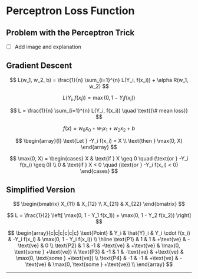 # Perceptron Loss Function

## Problem with the Perceptron Trick 
- [ ]  Add image and explanation
  
## Gradient Descent

$$
L(w_1, w_2, b) = \frac{1}{n} \sum_{i=1}^{n} L(Y_i, f(x_i)) + \alpha R(w_1, w_2)
$$

$$
L(Y_i, f(x_i)) = \max\left(0, 1 - Y_i f(x_i)\right)
$$

$$
L = \frac{1}{n} \sum_{i=1}^{n} L(Y_i, f(x_i)) \quad \text{(\# mean loss)}
$$

$$
f(x) = w_0 x_0 + w_1 x_1 + w_2 x_2 + b
$$

$$
\begin{array}{l}
\text{Let } -Y_i f(x_i) = X \\
\text{then } \max(0, X)
\end{array}
$$

$$
\max(0, X) = \begin{cases}
X & \text{if } X \geq 0 \quad (\text{or } -Y_i f(x_i) \geq 0) \\
0 & \text{if } X < 0 \quad (\text{or } -Y_i f(x_i) < 0)
\end{cases}
$$

## Simplified Version 

$$
\begin{bmatrix} X_{11} & X_{12} \\ X_{21} & X_{22} \end{bmatrix}
$$

$$
L = \frac{1}{2} \left[ \max(0, 1 - Y_1 f(x_1)) + \max(0, 1 - Y_2 f(x_2)) \right]
$$

$$
\begin{array}{c|c|c|c|c|c}
\text{Point} & Y_i & \hat{Y}_i & Y_i \cdot f(x_i) & -Y_i f(x_i) & \max(0, 1 - Y_i f(x_i)) \\
\hline
\text{P1} & 1 & 1 & +\text{ve} & -\text{ve} & 0 \\
\text{P2} & 1 & -1 & -\text{ve} & +\text{ve} & \max(0, \text{some } +\text{ve}) \\
\text{P3} & -1 & 1 & -\text{ve} & +\text{ve} & \max(0, \text{some } +\text{ve}) \\
\text{P4} & -1 & -1 & +\text{ve} & -\text{ve} & \max(0, \text{some } +\text{ve}) \\
\end{array}
$$

---